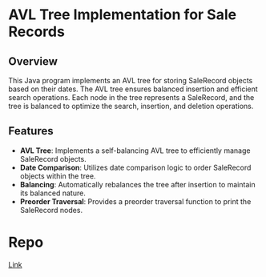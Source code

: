 # AVL Tree Implementation for Sale Records

## Overview

This Java program implements an AVL tree for storing SaleRecord objects based on their dates. The AVL tree ensures balanced insertion and efficient search operations. Each node in the tree represents a SaleRecord, and the tree is balanced to optimize the search, insertion, and deletion operations.

## Features

- **AVL Tree**: Implements a self-balancing AVL tree to efficiently manage SaleRecord objects.
- **Date Comparison**: Utilizes date comparison logic to order SaleRecord objects within the tree.
- **Balancing**: Automatically rebalances the tree after insertion to maintain its balanced nature.
- **Preorder Traversal**: Provides a preorder traversal function to print the SaleRecord nodes.

# Repo

<a href="https://github.com/nikankad/Assignment7
" target="_blank">Link</a>
